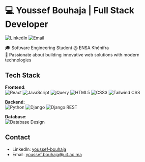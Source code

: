 # 💻 Youssef Bouhaja | Full Stack Developer

[![LinkedIn](https://img.shields.io/badge/LinkedIn-Connect-blue)](https://www.linkedin.com/in/youssef-bouhaja)
[![Email](https://img.shields.io/badge/Email-Contact-red)](mailto:your-email@example.com)

🎓 Software Engineering Student @ ENSA Khénifra  
🚀 Passionate about building innovative web solutions with modern technologies

## Tech Stack

**Frontend:**  
![React](https://img.shields.io/badge/-React-61DAFB?logo=react&logoColor=white)
![JavaScript](https://img.shields.io/badge/-JavaScript-F7DF1E?logo=javascript&logoColor=black)
![jQuery](https://img.shields.io/badge/-jQuery-0769AD?logo=jquery&logoColor=white)
![HTML5](https://img.shields.io/badge/-HTML5-E34F26?logo=html5&logoColor=white)
![CSS3](https://img.shields.io/badge/-CSS3-1572B6?logo=css3&logoColor=white)
![Tailwind CSS](https://img.shields.io/badge/-Tailwind_CSS-38B2AC?logo=tailwind-css&logoColor=white)

**Backend:**  
![Python](https://img.shields.io/badge/-Python-3776AB?logo=python&logoColor=white)
![Django](https://img.shields.io/badge/-Django-092E20?logo=django&logoColor=white)
![Django REST](https://img.shields.io/badge/-Django_REST-ff1709?logo=django&logoColor=white)

**Database:**  
![Database Design](https://img.shields.io/badge/-Database_Design-4479A1?logo=postgresql&logoColor=white)



## Contact
- LinkedIn: [youssef-bouhaja]([https://www.linkedin.com/in/youssef-bouhaja](https://www.linkedin.com/in/youssef-bouhaja-09a894319/))
- Email: youssef.bouhaja@uit.ac.ma
